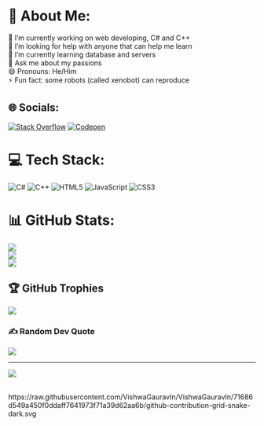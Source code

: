 <!--
**Scrabby123/Scrabby123** is a ✨ _special_ ✨ repository because its `README.md` (this file) appears on your GitHub profile.

- 🔭 I’m currently working on ...
- 🌱 I’m currently learning ...
- 👯 I’m looking to collaborate on ...
- 🤔 I’m looking for help with ...
- 💬 Ask me about ...
- 📫 How to reach me: ...
- 😄 Pronouns: ...
- ⚡ Fun fact: ...
-->
# 💫 About Me:
🔭 I’m currently working on web developing, C# and C++<br>🤝 I’m looking for help with anyone that can help me learn<br>🌱 I’m currently learning database and servers<br>💬 Ask me about my passions <br>😄 Pronouns: He/Him<br>⚡ Fun fact: some robots (called xenobot) can reproduce


## 🌐 Socials:
[![Stack Overflow](https://img.shields.io/badge/-Stackoverflow-FE7A16?logo=stack-overflow&logoColor=white)](https://stackoverflow.com/users/Scrabby123) [![Codepen](https://img.shields.io/badge/Codepen-000000?style=for-the-badge&logo=codepen&logoColor=white)](https://codepen.io/Scrabby123) 

# 💻 Tech Stack:
![C#](https://img.shields.io/badge/c%23-%23239120.svg?style=for-the-badge&logo=csharp&logoColor=white) ![C++](https://img.shields.io/badge/c++-%2300599C.svg?style=for-the-badge&logo=c%2B%2B&logoColor=white) ![HTML5](https://img.shields.io/badge/html5-%23E34F26.svg?style=for-the-badge&logo=html5&logoColor=white) ![JavaScript](https://img.shields.io/badge/javascript-%23323330.svg?style=for-the-badge&logo=javascript&logoColor=%23F7DF1E) ![CSS3](https://img.shields.io/badge/css3-%231572B6.svg?style=for-the-badge&logo=css3&logoColor=white)
# 📊 GitHub Stats:
![](https://github-readme-stats.vercel.app/api?username=Scrabby123&theme=dark&hide_border=false&include_all_commits=false&count_private=false)<br/>
![](https://github-readme-streak-stats.herokuapp.com/?user=Scrabby123&theme=dark&hide_border=false)<br/>
![](https://github-readme-stats.vercel.app/api/top-langs/?username=Scrabby123&theme=dark&hide_border=false&include_all_commits=false&count_private=false&layout=compact)

## 🏆 GitHub Trophies
![](https://github-profile-trophy.vercel.app/?username=Scrabby123&theme=radical&no-frame=false&no-bg=true&margin-w=4)

### ✍️ Random Dev Quote
![](https://quotes-github-readme.vercel.app/api?type=horizontal&theme=gruvbox)

---
[![](https://visitcount.itsvg.in/api?id=Scrabby123&icon=0&color=0)](https://visitcount.itsvg.in)

<!-- Proudly created with GPRM ( https://gprm.itsvg.in ) -->
<br>
https://raw.githubusercontent.com/VishwaGauravIn/VishwaGauravIn/71686d549a450f0ddaff7641973f71a39d62aa6b/github-contribution-grid-snake-dark.svg
